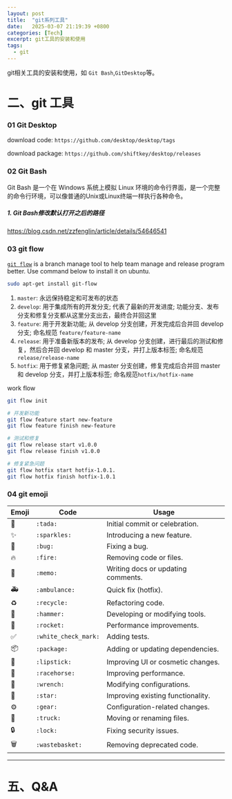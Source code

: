 ```yaml
---
layout: post
title:  "git系列工具"
date:   2025-03-07 21:19:39 +0800
categories: [Tech]
excerpt: git工具的安装和使用
tags:
  - git
---
```


git相关工具的安装和使用，如 `Git Bash`,`GitDesktop`等。


# 二、git 工具
### 01 Git Desktop

download code: `https://github.com/desktop/desktop/tags`

download package: `https://github.com/shiftkey/desktop/releases`

### 02 Git Bash
Git Bash 是一个在 Windows 系统上模拟 Linux 环境的命令行界面，是一个完整的命令行环境，可以像普通的Unix或Linux终端一样执行各种命令。
##### 1. Git Bash修改默认打开之后的路径
https://blog.csdn.net/zzfenglin/article/details/54646541

### 03 git flow
[`git flow`](https://www.runoob.com/git/git-flow.html) is a branch manage tool to help team manage and release program better. Use command below to install it on ubuntu.
```bash
sudo apt-get install git-flow
```
1. `master`: 永远保持稳定和可发布的状态
2. `develop`: 用于集成所有的开发分支; 代表了最新的开发进度; 功能分支、发布分支和修复分支都从这里分支出去，最终合并回这里
3. `feature`: 用于开发新功能; 从 develop 分支创建，开发完成后合并回 develop 分支; 命名规范 `feature/feature-name`
4. `release`: 用于准备新版本的发布; 从 develop 分支创建，进行最后的测试和修复，然后合并回 develop 和 master 分支，并打上版本标签; 命名规范`release/release-name`
5. `hotfix`: 用于修复紧急问题; 从 master 分支创建，修复完成后合并回 master 和 develop 分支，并打上版本标签; 命名规范`hotfix/hotfix-name`

work flow
```bash
git flow init

# 开发新功能
git flow feature start new-feature 
git flow feature finish new-feature

# 测试和修复
git flow release start v1.0.0 
git flow release finish v1.0.0

# 修复紧急问题
git flow hotfix start hotfix-1.0.1.
git flow hotfix finish hotfix-1.0.1
```

### 04 git emoji

|Emoji|Code|Usage|
|---|---|---|
|🎉|`:tada:     `| Initial commit or celebration.|
|✨|`:sparkles: `| Introducing a new feature.|
|🐛|`:bug:      `| Fixing a bug.|
|🔥|`:fire:     `| Removing code or files.|
|📝|`:memo:     `| Writing docs or updating comments.|
|🚑|`:ambulance:`| Quick fix (hotfix).|
|♻️ |`:recycle:`  |Refactoring code.|
|🔨|`:hammer:`   | Developing or modifying tools.|
|🚀|`:rocket:`   | Performance improvements.|
|✅|`:white_check_mark:` |Adding tests.|
|📦|`:package:`   | Adding or updating dependencies.|
|💄|`:lipstick:` | Improving UI or cosmetic changes.|
|🐎|`:racehorse:` | Improving performance.|
|🔧|`:wrench:`   | Modifying configurations.|
|🌟|`:star:`     | Improving existing functionality.|
|⚙️ |`:gear:`      | Configuration-related changes.|
|🚚|`:truck:`    | Moving or renaming files.|
|🔒|`:lock:`     |Fixing security issues. |
|🗑️|`:wastebasket:`| Removing deprecated code.|

---

# 五、Q&A
